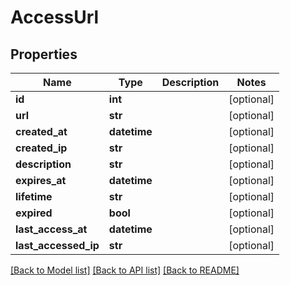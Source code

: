# AccessUrl

## Properties
Name | Type | Description | Notes
------------ | ------------- | ------------- | -------------
**id** | **int** |  | [optional] 
**url** | **str** |  | [optional] 
**created_at** | **datetime** |  | [optional] 
**created_ip** | **str** |  | [optional] 
**description** | **str** |  | [optional] 
**expires_at** | **datetime** |  | [optional] 
**lifetime** | **str** |  | [optional] 
**expired** | **bool** |  | [optional] 
**last_access_at** | **datetime** |  | [optional] 
**last_accessed_ip** | **str** |  | [optional] 

[[Back to Model list]](../README.md#documentation-for-models) [[Back to API list]](../README.md#documentation-for-api-endpoints) [[Back to README]](../README.md)


